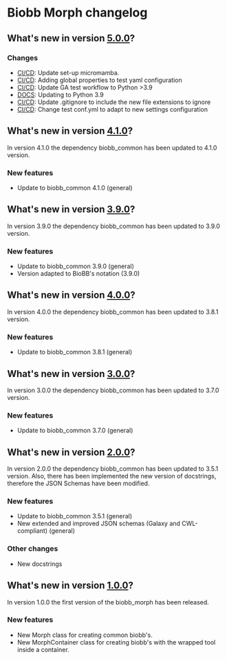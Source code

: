 
# Biobb Morph changelog

## What's new in version [5.0.0](https://github.com/bioexcel/biobb_morph/releases/tag/v5.0.0)?

### Changes

* [CI/CD](linting_and_testing.yml): Update set-up micromamba.
* [CI/CD](conf.yml): Adding global properties to test yaml configuration
* [CI/CD](linting_and_testing.yaml): Update GA test workflow to Python >3.9
* [DOCS](.readthedocs.yaml): Updating to Python 3.9
* [CI/CD](GITIGNORE): Update .gitignore to include the new file extensions to ignore
* [CI/CD](conf.yml): Change test conf.yml to adapt to new settings configuration

## What's new in version [4.1.0](https://github.com/bioexcel/biobb_morph/releases/tag/v4.1.0)?
In version 4.1.0 the dependency biobb_common has been updated to 4.1.0 version.

### New features

* Update to biobb_common 4.1.0 (general)

## What's new in version [3.9.0](https://github.com/bioexcel/biobb_morph/releases/tag/v3.9.0)?
In version 3.9.0 the dependency biobb_common has been updated to 3.9.0 version.

### New features

* Update to biobb_common 3.9.0 (general)
* Version adapted to BioBB's notation (3.9.0)

## What's new in version [4.0.0](https://github.com/bioexcel/biobb_morph/releases/tag/v4.0.0)?
In version 4.0.0 the dependency biobb_common has been updated to 3.8.1 version.

### New features

* Update to biobb_common 3.8.1 (general)

## What's new in version [3.0.0](https://github.com/bioexcel/biobb_morph/releases/tag/v3.0.0)?
In version 3.0.0 the dependency biobb_common has been updated to 3.7.0 version.

### New features

* Update to biobb_common 3.7.0 (general)

## What's new in version [2.0.0](https://github.com/bioexcel/biobb_morph/releases/tag/v2.0.0)?
In version 2.0.0 the dependency biobb_common has been updated to 3.5.1 version. Also, there has been implemented the new version of docstrings, therefore the JSON Schemas have been modified.

### New features

* Update to biobb_common 3.5.1 (general)
* New extended and improved JSON schemas (Galaxy and CWL-compliant) (general)

### Other changes

* New docstrings

## What's new in version [1.0.0](https://github.com/bioexcel/biobb_morph/releases/tag/v1.0.0)?
In version 1.0.0 the first version of the biobb_morph has been released.

### New features

* New Morph class for creating common biobb's.
* New MorphContainer class for creating biobb's with the wrapped tool inside a container.
